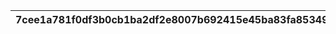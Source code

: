 |7cee1a781f0df3b0cb1ba2df2e8007b692415e45ba83fa85349a5ed47c4dafbb|892d6c851847b7f3c941eeafe4c405d633a025f9d1e3d082cebee5136c543217|e6d4372e925c346abb4fe6e20a9e3f1a1f9b5bb2530e27f2577c3be900e716a6|dbfcc8d1fc1ffe81cef9a283c630470e5f53ca21b3af47a6cddc4b38e5a6c63d|b9d5d9d354056e56e47ed960eb78c6822953ac67736fa5ea02086dfac2dc28ab|25b23622603b7c59c92e8892affc5467f9031c458a431a5b9abd954178cfc217|1a090dabe51a9723a6b497120fc1a995b1236a2a8428d29d29f79cc983d0475b|b22d9e2bae5d9175f1b4b6966404253d99c6321ed8d56a383e41f711575ae5fe|
| --- | --- | --- | --- | --- | --- | --- | --- |